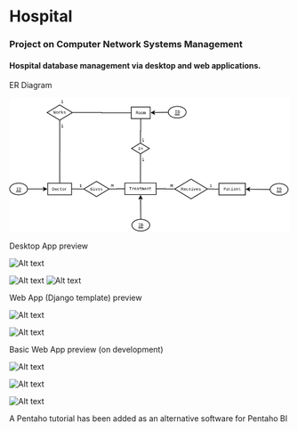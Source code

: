 # Hospital
### Project on Computer Network Systems Management

#### Hospital database management via desktop and web applications.

ER Diagram

![Alt text](Diagram.png?raw=true "Database")

Desktop App preview

![Alt text](https://i.imgur.com/We5xRhw.png "Desktop App")

![Alt text](https://i.imgur.com/8amvlcz.png "Doctors List Desktop App") ![Alt text](https://i.imgur.com/l6EqKyN.png "Patients List Desktop App")

Web App (Django template) preview

![Alt text](https://i.imgur.com/xMZtJBc.png "List Django")

![Alt text](https://i.imgur.com/1FuKGWQ.png "Update Django")

Basic Web App preview (on development)

![Alt text](https://i.imgur.com/teABywF.png "List Web App")

![Alt text](https://i.imgur.com/SyAXxsM.png "Update Web App")

![Alt text](https://i.imgur.com/advwjt2.png "Stats Web App")

A Pentaho tutorial has been added as an alternative software for Pentaho BI
